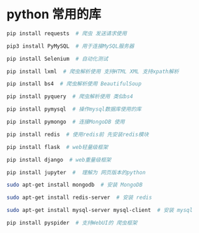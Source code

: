 # python 常用的库

```sh
pip install requests  # 爬虫 发送请求使用
```

```sh
pip3 install PyMySQL  # 用于连接MySQL服务器
```

```sh
pip install Selenium  # 自动化测试
```

```sh
pip install lxml  # 爬虫解析使用 支持HTML XML 支持xpath解析
```

```sh
pip install bs4  # 爬虫解析使用 BeautifulSoup
```

```sh
pip install pyquery  # 爬虫解析使用 类似bs4
```

```sh
pip install pymysql  # 操作mysql数据库使用的库
```

```sh
pip install pymongo  # 连接MongoDB 使用
```

```sh
pip install redis  # 使用redis前 先安装redis模块
```

```sh
pip install flask  # web轻量级框架
```

```sh
pip install django  # web重量级框架
```

```sh
pip install jupyter  #  理解为 网页版本的python
```

```sh
sudo apt-get install mongodb  # 安装 MongoDB 
```

```sh
sudo apt-get install redis-server  # 安装 redis
```

```sh
sudo apt-get install mysql-server mysql-client  # 安装 mysql
```

```sh
pip install pyspider  # 支持WebUI的 爬虫框架
```

```sh

```













